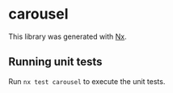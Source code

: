 # carousel

This library was generated with [Nx](https://nx.dev).


## Running unit tests

Run `nx test carousel` to execute the unit tests.

